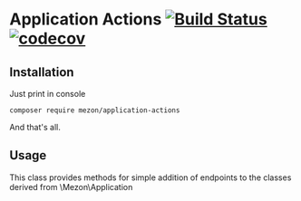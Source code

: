 # Application Actions [![Build Status](https://travis-ci.com/alexdodonov/mezon-application-actions.svg?branch=master)](https://travis-ci.com/alexdodonov/mezon-application-actions) [![codecov](https://codecov.io/gh/alexdodonov/mezon-application-actions/branch/master/graph/badge.svg)](https://codecov.io/gh/alexdodonov/mezon-application-actions)

## Installation

Just print in console

```
composer require mezon/application-actions
```

And that's all.

## Usage

This class provides methods for simple addition of endpoints to the classes derived from \Mezon\Application